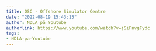 ```yaml
---
title: OSC - Offshore Simulator Centre
date: "2022-08-19 15:43:15"
author: NDLA på Youtube
authorlink: https://www.youtube.com/watch?v=jSiPnvgFydc
tags:
- NDLA-pa-Youtube
---
```

